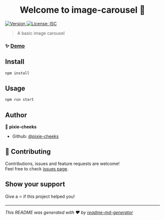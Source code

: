 <h1 align="center">Welcome to image-carousel 👋</h1>
<p>
  <a href="https://www.npmjs.com/package/image-carousel" target="_blank">
    <img alt="Version" src="https://img.shields.io/npm/v/image-carousel.svg">
  </a>
  <a href="#" target="_blank">
    <img alt="License: ISC" src="https://img.shields.io/badge/License-ISC-yellow.svg" />
  </a>
</p>

> A basic image carousel

### ✨ [Demo](https://pixie-cheeks.github.io/image-carousel/)

## Install

```sh
npm install
```

## Usage

```sh
npm run start
```

## Author

👤 **pixie-cheeks**

- Github: [@pixie-cheeks](https://github.com/pixie-cheeks)

## 🤝 Contributing

Contributions, issues and feature requests are welcome!<br />Feel free to check [issues page](https://github.com/pixie-cheeks/image-carousel/issues).

## Show your support

Give a ⭐️ if this project helped you!

---

_This README was generated with ❤️ by [readme-md-generator](https://github.com/kefranabg/readme-md-generator)_
